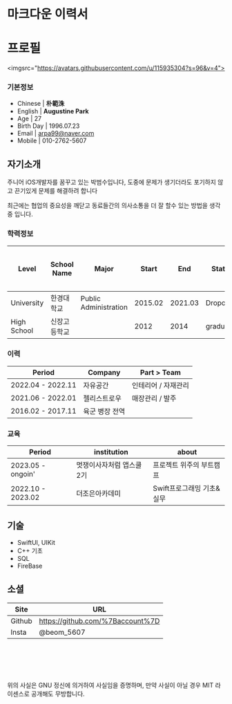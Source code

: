 # 마크다운 이력서

# 프로필
<imgsrc="https://avatars.githubusercontent.com/u/115935304?s=96&v=4">

### 기본정보

- Chinese | **朴範洙**
- English | **Augustine Park**
- Age | 27
- Birth Day | 1996.07.23
- Email | arpa99@naver.com
- Mobile | 010-2762-5607

## 자기소개

주니어 iOS개발자를 꿈꾸고 있는 박범수입니다, 도중에 문제가 생기더라도 포기하지 않고 끈기있게 문제를 해결하려 합니다

최근에는 협업의 중요성을 깨닫고 동료들간의 의사소통을 더 잘 할수 있는 방법을 생각 중 입니다.

### 학력정보

| Level | School Name | Major | Start | End | Status | 최종학력 |
| --- | --- | --- | --- | --- | --- | --- |
| University | 한경대학교 | Public Administration | 2015.02 | 2021.03 | Dropout |  |
| High School | 신장고등학교 |  | 2012 | 2014 | graduated | 최종 |

### 이력

| Period | Company | Part > Team |
| --- | --- | --- |
| 2022.04 - 2022.11 | 자유공간 | 인테리어 / 자재관리 |
| 2021.06 - 2022.01 | 젤리스트로우 | 매장관리 / 발주 |
| 2016.02 - 2017.11 | 육군 병장 전역 |  |

### 교육

| Period | institution | about |
| --- | --- | --- |
| 2023.05 - ongoin' | 멋쟁이사자처럼 앱스쿨 2기 | 프로젝트 위주의 부트캠프 |
| 2022.10 - 2023.02 | 더조은아카데미 | Swift프로그래밍 기초&실무 |

## 기술

- SwiftUI, UIKit
- C++ 기초
- SQL
- FireBase

## 소셜

| Site | URL |
| --- | --- |
| Github | https://github.com/%7Baccount%7D |
| Insta | @beom_5607 |

## <br><br>

위의 사실은 GNU 정신에 의거하여 사실임을 증명하며, 만약 사실이 아닐 경우 MIT 라이센스로 공개해도 무방합니다.

